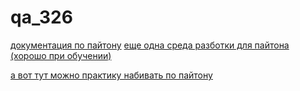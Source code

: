 # qa_326
<a href="https://docs.python.org/3/" target="_blank">документация по пайтону</a> 
<a href="https://thonny.org/" target="_blank">еще одна среда разботки для пайтона (хорошо при обучении)</a> 

<a href="http://www.itmathrepetitor.ru/prog/zadachi-na-vychisleniya" target="_blank">а вот тут можно практику набивать по пайтону</a> 
